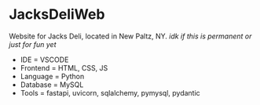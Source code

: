 # JacksDeliWeb
Website for Jacks Deli, located in New Paltz, NY. 
*idk if this is permanent or just for fun yet*

- IDE = VSCODE
- Frontend = HTML, CSS, JS
- Language = Python
- Database = MySQL
- Tools = fastapi, uvicorn, sqlalchemy, pymysql, pydantic
